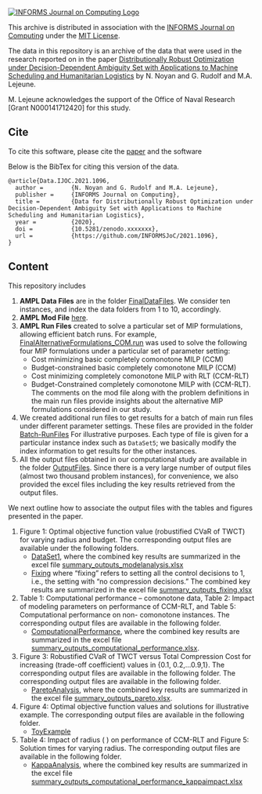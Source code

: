 [![INFORMS Journal on Computing Logo](https://INFORMSJoC.github.io/logos/INFORMS_Journal_on_Computing_Header.jpg)](https://pubsonline.informs.org/journal/ijoc)

This archive is distributed in association with the [INFORMS Journal on
Computing](https://pubsonline.informs.org/journal/ijoc) under the [MIT License](LICENSE).

The data in this repository is an archive of the data that were used in the research reported on in the paper 
[Distributionally Robust Optimization under Decision-Dependent Ambiguity Set with Applications to Machine Scheduling and Humanitarian Logistics](https://doi.org/10.1287/ijoc.2021.1096) 
by N. Noyan and G. Rudolf and M.A. Lejeune.

M. Lejeune acknowledges the support of the Office of Naval Research [Grant N000141712420] for this study.

## Cite

To cite this software, please cite the [paper](https://doi.org/10.1287/ijoc.2020.1022) and the software

Below is the BibTex for citing this version of the data.

```
@article{Data.IJOC.2021.1096,
  author =        {N. Noyan and G. Rudolf and M.A. Lejeune},
  publisher =     {INFORMS Journal on Computing},
  title =         {Data for Distributionally Robust Optimization under Decision-Dependent Ambiguity Set with Applications to Machine Scheduling and Humanitarian Logistics},
  year =          {2020},
  doi =           {10.5281/zenodo.xxxxxxx},
  url =           {https://github.com/INFORMSJoC/2021.1096},
}  
```

## Content

This repository includes
1. **AMPL Data Files** are in the folder [FinalDataFiles](AMPLFiles/FinalDataFiles). We consider ten instances, and index the data folders from 1 to 10, accordingly. 
1. **AMPL Mod File** [here](AMPLFiles/FinalModFile.mod).
1. **AMPL Run Files** created to solve a particular set of MIP formulations, allowing efficient batch runs. For example, [FinalAlternativeFormulations_COM.run](AMPLFiles/FinalAlternativeFormulations_COM.run) was used to solve the following four MIP formulations under a particular set of parameter setting: 
    * Cost minimizing basic completely comonotone MILP (CCM)
    * Budget-constrained basic completely comonotone MILP (CCM)
    * Cost minimizing completely comonotone MILP with RLT (CCM-RLT)
    * Budget-Constrained completely comonotone MILP with (CCM-RLT). 
    The comments on the mod file along with the problem definitions in the main run files provide insights about the alternative MIP formulations considered in our study.
1. We created additional run files to get results for a batch of main run files under different parameter settings. These files are provided in the folder [Batch-RunFiles](AMPLFiles/Batch-RunFiles) For illustrative purposes. Each type of file is given for a particular instance index such as `DataSet5`; we basically modify the index information to get results for the other instances.
1. All the output files obtained in our computational study are available in the folder [OutputFiles](AMPLFiles/OutputFiles). Since there is a very large number of output files (almost two thousand problem instances), for convenience, we also provided the excel files including the key results retrieved from the output files. 

We next outline how to associate the output files with the tables and figures presented in the paper.

1. Figure 1: Optimal objective function value (robustified CVaR of TWCT) for varying radius and budget.
The corresponding output files are available under the following folders.
    * [DataSet1](AMPLFiles/OutputFiles/ModelAnalysis/DataSet1), where the combined key results are summarized in the excel file [summary_outputs_modelanalysis.xlsx](AMPLFiles/OutputFiles/summary_outputs_modelanalysis.xlsx) 
    * [Fixing](AMPLFiles/OutputFiles/ModelAnalysis/DataSet1/Fixing) where “fixing” refers to setting all the control decisions to 1, i.e., the setting with “no compression decisions.” The combined key results are summarized in the excel file [summary_outputs_fixing.xlsx](AmplFiles/OutputFiles/summary_outputs_fixing.xlsx)
1. Table 1: Computational performance – comonotone data, Table 2: Impact of modeling parameters on performance of CCM-RLT, and Table 5: Computational performance on non-	  comonotone instances. The corresponding output files are available in the following folder.
    * [ComputationalPerformance](AMPLFiles/OutputFiles/ComputationalPerformance), where the combined key results are summarized in the excel file [summary_outputs_computational_performance.xlsx](AMPLFiles/OutputFiles/summary_outputs_computational_performance.xlsx).
1. Figure 3: Robustified CVaR of TWCT versus Total Compression Cost for increasing   (trade-off coefficient) values in {0.1, 0.2,…0.9,1}. The corresponding output files are available in the following folder. The corresponding output files are available in the following folder.
    * [ParetoAnalysis](AMPLFiles/OutputFiles/ModelAnalysis/DataSet1/ParetoAnalysis), where the combined key results are summarized in the excel file [summary_outputs_pareto.xlsx](AMPLFiles/OutputFiles/summary_outputs_pareto.xlsx).
1. Figure 4: Optimal objective function values and solutions for illustrative example. The corresponding output files are available in the following folder.
    * [ToyExample](AMPLFiles/OutputFiles/ToyExample)
1. Table 4: Impact of radius ( ) on performance of CCM-RLT and Figure 5: Solution times for varying radius. The corresponding output files are available in the following folder.
    * [KappaAnalysis](AMPLFiles/OutputFiles/ComputationalPerformance/KappaAnalysis), where the combined key results are summarized in the excel file [summary_outputs_computational_performance_kappaimpact.xlsx](AMPLFiles/OutputFiles/summary_outputs_computational_performance_kappaimpact.xlsx)
